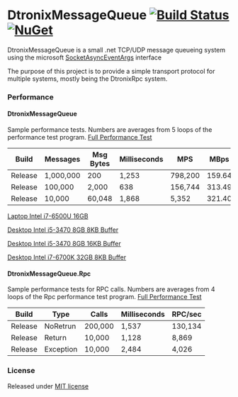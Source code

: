 DtronixMessageQueue [![Build Status](https://travis-ci.org/Dtronix/DtronixMessageQueue.svg?branch=master)](https://travis-ci.org/Dtronix/DtronixMessageQueue) [![NuGet](https://img.shields.io/nuget/v/DtronixMessageQueue.svg?maxAge=2592000)](https://www.nuget.org/packages/DtronixMessageQueue)
============
DtronixMessageQueue is a small .net TCP/UDP message queueing system using the microsoft [SocketAsyncEventArgs](https://msdn.microsoft.com/en-us/library/system.net.sockets.socketasynceventargs(v=vs.110).aspx) interface

The purpose of this project is to provide a simple transport protocol for multiple systems, mostly being the DtronixRpc system.

### Performance

#### DtronixMessageQueue

Sample performance tests.  Numbers are averages from 5 loops of the performance test program. [Full Performance Test](docs/performance-results/i5-3470-8GB-16KB.md)

|   Build |   Messages | Msg Bytes | Milliseconds |        MPS |     MBps |
|---------|------------|-----------|--------------|------------|----------|
| Release |  1,000,000 |       200 |        1,253 |    798,200 |   159.64 |
| Release |    100,000 |     2,000 |          638 |    156,744 |   313.49 |
| Release |     10,000 |    60,048 |        1,868 |      5,352 |   321.40 |

[Laptop Intel i7-6500U 16GB](docs/performance-results/i7-6500U-16GB-16KB.md)

[Desktop Intel i5-3470 8GB 8KB Buffer](docs/performance-results/i5-3470-8GB-8KB.md)

[Desktop Intel i5-3470 8GB 16KB Buffer](docs/performance-results/i5-3470-8GB-16KB.md)

[Desktop Intel i7-6700K 32GB 8KB Buffer](docs/performance-results/i7-6700K-32GB-16KB.md)

#### DtronixMessageQueue.Rpc

Sample performance tests for RPC calls.  Numbers are averages from 4 loops of the Rpc performance test program. [Full Performance Test](docs/performance-results/rpc/i5-3470-8GB-rpc.md)

|   Build | Type      |   Calls    | Milliseconds |    RPC/sec |
|---------|-----------|------------|--------------|------------|
| Release |  NoRetrun |    200,000 |        1,537 |    130,134 |
| Release |    Return |     10,000 |        1,128 |      8,869 |
| Release | Exception |     10,000 |        2,484 |      4,026 |


### License
Released under [MIT license](LICENSE)
